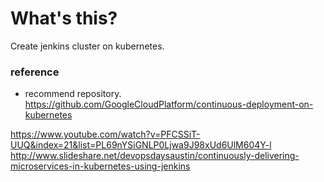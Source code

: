 # What's this?

Create jenkins cluster on kubernetes.

### reference

* recommend repository.
https://github.com/GoogleCloudPlatform/continuous-deployment-on-kubernetes

https://www.youtube.com/watch?v=PFCSSiT-UUQ&index=21&list=PL69nYSiGNLP0Ljwa9J98xUd6UlM604Y-l
http://www.slideshare.net/devopsdaysaustin/continuously-delivering-microservices-in-kubernetes-using-jenkins
